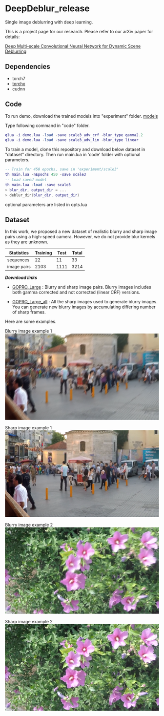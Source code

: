 # DeepDeblur_release

Single image deblurring with deep learning.

This is a project page for our research.
Please refer to our arXiv paper for details:

[Deep Multi-scale Convolutional Neural Network for Dynamic Scene Deblurring](https://arxiv.org/abs/1612.02177)

## Dependencies
* torch7
* [torchx](https://github.com/nicholas-leonard/torchx)
* cudnn

## Code

To run demo, download the trained models into "experiment" folder.
[models](cv.snu.ac.kr/~snah\Deblur\DeepDeblur_models/experiment.zip)

Type following command in "code" folder.
```lua
qlua -i demo.lua -load -save scale3_adv_crf -blur_type gamma2.2
qlua -i demo.lua -load -save scale3_adv_lin -blur_type linear
```

To train a model, clone this repository and download below dataset in "dataset" directory.
Then run main.lua in 'code' folder with optional parameters.
```lua
-- Train for 450 epochs, save in 'experiment/scale3'
th main.lua -nEpochs 450 -save scale3
-- Load saved model
th main.lua -load -save scale3
> blur_dir, output_dir = ...
> deblur_dir(blur_dir, output_dir)
```
optional parameters are listed in opts.lua



## Dataset

In this work, we proposed a new dataset of realistic blurry and sharp image pairs using a high-speed camera.
However, we do not provide blur kernels as they are unknown.

Statistics | Training | Test | Total 
-- | -- | -- | --
sequences | 22 | 11 | 33
image pairs | 2103 | 1111 | 3214


__*Download links*__ 

* [GOPRO_Large](http://cv.snu.ac.kr/~snah/Deblur/dataset/GOPRO_Large.zip)
: Blurry and sharp image pairs. Blurry images includes both gamma corrected and not corrected (linear CRF) versions.

* [GOPRO_Large_all](http://cv.snu.ac.kr/~snah/Deblur/dataset/GOPRO_Large_all.zip)
: All the sharp images used to generate blurry images. You can generate new blurry images by accumulating differing number of sharp frames.

[//]: # " * [GOPRO_Large_raw](http://cv.snu.ac.kr/~snah/Deblur/dataset/GOPRO_Large_raw.zip)"

Here are some examples.

Blurry image example 1
![Blurry image](images/Istanbul_blur1.png)

Sharp image example 1
![Sharp image](images/Istanbul_sharp1.png)

Blurry image example 2
![Blurry image](images/Flower_blur1.png)

Sharp image example 2
![Sharp image](images/Flower_sharp1.png)


